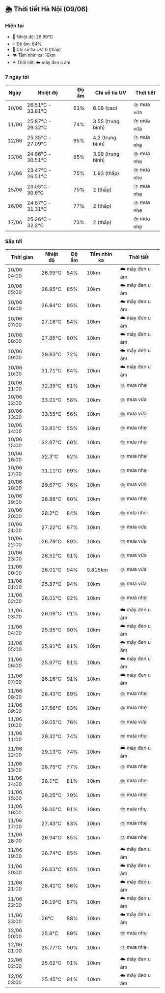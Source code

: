 ## 🌦️ Thời tiết Hà Nội (09/06)

### Hiện tại

- 🌡️ Nhiệt độ: 26.99℃
- 💦 Độ ẩm: 84%
- 🌟 Chỉ số tia UV: 0 (thấp)
- 👁️ Tầm nhìn xa: 10km
- ☂️ Thời tiết: ☁️ mây đen u ám

### 7 ngày tới

| Ngày | Nhiệt độ | Độ ẩm | Chỉ số tia UV | Thời tiết |
| --- | --- | --- | --- | --- |
| 10/06 | 26.51℃ - 33.81℃ | 61% | 6.08 (cao) | ⛈️ mưa vừa |
| 11/06 | 25.87℃ - 29.32℃ | 74% | 3.55 (trung bình) | ⛈️ mưa vừa |
| 12/06 | 25.35℃ - 27.09℃ | 85% | 4.2 (trung bình) | ⛈️ mưa nhẹ |
| 13/06 | 24.86℃ - 30.51℃ | 85% | 3.99 (trung bình) | ⛈️ mưa nhẹ |
| 14/06 | 23.47℃ - 26.51℃ | 75% | 1.93 (thấp) | ⛈️ mưa nhẹ |
| 15/06 | 23.05℃ - 30.6℃ | 70% | 2 (thấp) | ⛈️ mưa nhẹ |
| 16/06 | 24.67℃ - 31.31℃ | 77% | 2 (thấp) | ⛈️ mưa nhẹ |
| 17/06 | 25.26℃ - 32.2℃ | 73% | 2 (thấp) | ⛈️ mưa nhẹ |

### Sắp tới

| Thời gian | Nhiệt độ | Độ ẩm | Tầm nhìn xa | Thời tiết |
| --- | --- | --- | --- | --- |
| 10/06 04:00 | 26.99℃ | 84% | 10km | ☁️ mây đen u ám |
| 10/06 05:00 | 26.95℃ | 85% | 10km | ☁️ mây đen u ám |
| 10/06 06:00 | 26.94℃ | 85% | 10km | ☁️ mây đen u ám |
| 10/06 07:00 | 27.16℃ | 84% | 10km | ☁️ mây đen u ám |
| 10/06 08:00 | 27.85℃ | 80% | 10km | ☁️ mây đen u ám |
| 10/06 09:00 | 29.83℃ | 72% | 10km | ☁️ mây đen u ám |
| 10/06 10:00 | 31.71℃ | 64% | 10km | ☁️ mây đen u ám |
| 10/06 11:00 | 32.39℃ | 61% | 10km | ⛈️ mưa nhẹ |
| 10/06 12:00 | 33.01℃ | 58% | 10km | ⛈️ mưa vừa |
| 10/06 13:00 | 33.55℃ | 56% | 10km | ⛈️ mưa vừa |
| 10/06 14:00 | 33.81℃ | 55% | 10km | ⛈️ mưa nhẹ |
| 10/06 15:00 | 32.87℃ | 60% | 10km | ⛈️ mưa nhẹ |
| 10/06 16:00 | 32.3℃ | 62% | 10km | ⛈️ mưa nhẹ |
| 10/06 17:00 | 31.11℃ | 69% | 10km | ⛈️ mưa nhẹ |
| 10/06 18:00 | 29.67℃ | 76% | 10km | ⛈️ mưa vừa |
| 10/06 19:00 | 28.88℃ | 80% | 10km | ⛈️ mưa nhẹ |
| 10/06 20:00 | 28.2℃ | 84% | 10km | ⛈️ mưa nhẹ |
| 10/06 21:00 | 27.22℃ | 87% | 10km | ⛈️ mưa vừa |
| 10/06 22:00 | 26.79℃ | 89% | 10km | ⛈️ mưa vừa |
| 10/06 23:00 | 26.51℃ | 91% | 10km | ⛈️ mưa vừa |
| 11/06 00:00 | 26.01℃ | 94% | 9.815km | ⛈️ mưa vừa |
| 11/06 01:00 | 25.87℃ | 94% | 10km | ⛈️ mưa vừa |
| 11/06 02:00 | 26.01℃ | 92% | 10km | ⛈️ mưa nhẹ |
| 11/06 03:00 | 26.06℃ | 91% | 10km | ☁️ mây đen u ám |
| 11/06 04:00 | 25.95℃ | 90% | 10km | ☁️ mây đen u ám |
| 11/06 05:00 | 25.91℃ | 91% | 10km | ☁️ mây đen u ám |
| 11/06 06:00 | 25.97℃ | 91% | 10km | ☁️ mây đen u ám |
| 11/06 07:00 | 26.16℃ | 91% | 10km | ☁️ mây đen u ám |
| 11/06 08:00 | 26.43℃ | 89% | 10km | ⛈️ mưa nhẹ |
| 11/06 09:00 | 27.56℃ | 83% | 10km | ⛈️ mưa nhẹ |
| 11/06 10:00 | 29.05℃ | 76% | 10km | ⛈️ mưa vừa |
| 11/06 11:00 | 29.32℃ | 74% | 10km | ⛈️ mưa nhẹ |
| 11/06 12:00 | 29.13℃ | 74% | 10km | ☁️ mây đen u ám |
| 11/06 13:00 | 28.75℃ | 77% | 10km | ⛈️ mưa nhẹ |
| 11/06 14:00 | 28.1℃ | 81% | 10km | ⛈️ mưa nhẹ |
| 11/06 15:00 | 28.25℃ | 79% | 10km | ⛈️ mưa nhẹ |
| 11/06 16:00 | 28.06℃ | 81% | 10km | ⛈️ mưa nhẹ |
| 11/06 17:00 | 27.43℃ | 83% | 10km | ⛈️ mưa nhẹ |
| 11/06 18:00 | 26.94℃ | 85% | 10km | ⛈️ mưa nhẹ |
| 11/06 19:00 | 26.74℃ | 85% | 10km | ☁️ mây đen u ám |
| 11/06 20:00 | 26.63℃ | 85% | 10km | ☁️ mây đen u ám |
| 11/06 21:00 | 26.41℃ | 86% | 10km | ☁️ mây đen u ám |
| 11/06 22:00 | 26.19℃ | 87% | 10km | ☁️ mây đen u ám |
| 11/06 23:00 | 26℃ | 88% | 10km | ☁️ mây đen u ám |
| 12/06 00:00 | 25.9℃ | 89% | 10km | ⛈️ mưa nhẹ |
| 12/06 01:00 | 25.77℃ | 90% | 10km | ⛈️ mưa nhẹ |
| 12/06 02:00 | 25.62℃ | 91% | 10km | ☁️ mây đen u ám |
| 12/06 03:00 | 25.45℃ | 91% | 10km | ☁️ mây đen u ám |
